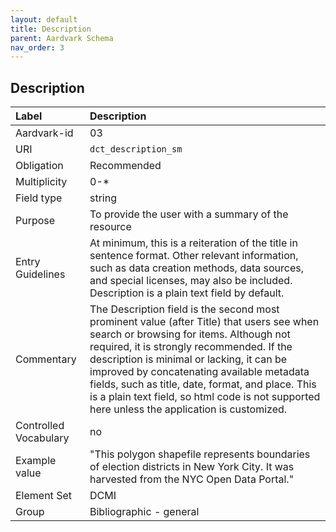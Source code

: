 ```yaml
---
layout: default
title: Description
parent: Aardvark Schema
nav_order: 3
---
```


## Description

| Label                 | Description             |
|:----------------------|:------------------------|
| Aardvark-id           | 03                      |
| URI                   | `dct_description_sm`    |
| Obligation            | Recommended             |
| Multiplicity          | 0-\*                    |
| Field type            | string                  |
| Purpose               | To provide the user with a summary of the resource |
| Entry Guidelines      | At minimum, this is a reiteration of the title in sentence format. Other relevant information, such as data creation methods, data sources, and special licenses, may also be included. Description is a plain text field by default. |
| Commentary            | The Description field is the second most prominent value (after Title) that users see when search or browsing for items. Although not required, it is strongly recommended. If the description is minimal or lacking, it can be improved by concatenating available metadata fields, such as title, date, format, and place. This is a plain text field, so html code is not supported here unless the application is customized. |
| Controlled Vocabulary | no                      |
| Example value         | "This polygon shapefile represents boundaries of election districts in New York City. It was harvested from the NYC Open Data Portal." |
| Element Set           | DCMI                    |
| Group                 | Bibliographic - general |
